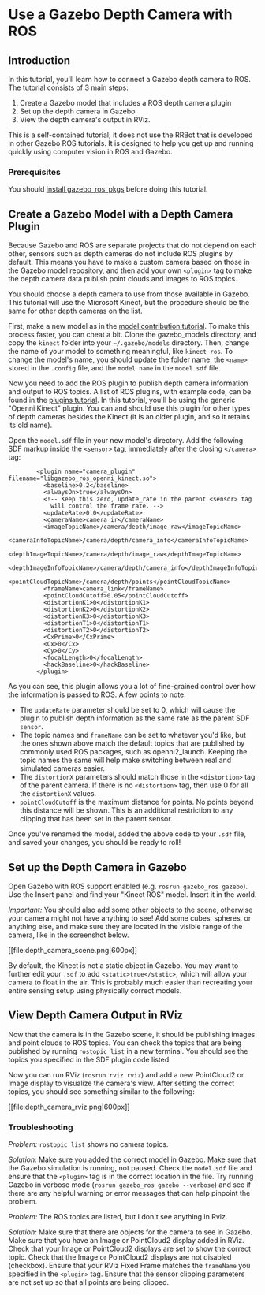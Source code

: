 # Use a Gazebo Depth Camera with ROS

## Introduction

In this tutorial, you'll learn how to connect a Gazebo depth camera to ROS. The
tutorial consists of 3 main steps:

  1. Create a Gazebo model that includes a ROS depth camera plugin
  2. Set up the depth camera in Gazebo
  3. View the depth camera's output in RViz.

This is a self-contained tutorial; it does not use the RRBot that is developed
in other Gazebo ROS tutorials. It is designed to help you get up and running
quickly using computer vision in ROS and Gazebo.

### Prerequisites

You should [install gazebo_ros_pkgs](http://gazebosim.org/tutorials?tut=ros_installing&cat=connect_ros)
before doing this tutorial.

## Create a Gazebo Model with a Depth Camera Plugin

Because Gazebo and ROS are separate projects that
do not depend on each other, sensors such as depth cameras do not include ROS
plugins by default. This means you have to make a custom camera based on those
in the Gazebo model repository, and then add your own `<plugin>` tag to make the
depth camera data publish point clouds and images to ROS topics.

You should choose a depth camera to use from those available in Gazebo. This
tutorial will use the Microsoft Kinect, but the procedure should be the
same for other depth cameras on the list.

First, make a new model as in the
[model contribution tutorial](http://gazebosim.org/tutorials?tut=model_contrib&cat=build_robot).
To make this process faster, you can cheat a bit.
Clone the gazebo_models directory, and copy the `kinect` folder into your
`~/.gazebo/models` directory. Then, change the name of your model to something
meaningful, like `kinect_ros`. To change the model's name, you should update
the folder name, the `<name>` stored in the `.config` file, and the `model name`
in the `model.sdf` file.

Now you need to add the ROS plugin to publish depth camera information and
output to ROS topics. A list of ROS plugins, with example code, can be found in
the
[plugins tutorial](http://gazebosim.org/tutorials?tut=ros_gzplugins&cat=connect_ros).
In this tutorial, you'll be using the generic "Openni Kinect" plugin. You can and
should use this plugin for other types of depth cameras besides the Kinect (it
is an older plugin, and so it retains its old name).

Open the `model.sdf` file in your new model's directory. Add the following SDF
markup inside the `<sensor>` tag, immediately after the closing `</camera>` tag:

~~~
        <plugin name="camera_plugin" filename="libgazebo_ros_openni_kinect.so">
          <baseline>0.2</baseline>
          <alwaysOn>true</alwaysOn>
          <!-- Keep this zero, update_rate in the parent <sensor> tag
            will control the frame rate. -->
          <updateRate>0.0</updateRate>
          <cameraName>camera_ir</cameraName>
          <imageTopicName>/camera/depth/image_raw</imageTopicName>
          <cameraInfoTopicName>/camera/depth/camera_info</cameraInfoTopicName>
          <depthImageTopicName>/camera/depth/image_raw</depthImageTopicName>
          <depthImageInfoTopicName>/camera/depth/camera_info</depthImageInfoTopicName>
          <pointCloudTopicName>/camera/depth/points</pointCloudTopicName>
          <frameName>camera_link</frameName>
          <pointCloudCutoff>0.05</pointCloudCutoff>
          <distortionK1>0</distortionK1>
          <distortionK2>0</distortionK2>
          <distortionK3>0</distortionK3>
          <distortionT1>0</distortionT1>
          <distortionT2>0</distortionT2>
          <CxPrime>0</CxPrime>
          <Cx>0</Cx>
          <Cy>0</Cy>
          <focalLength>0</focalLength>
          <hackBaseline>0</hackBaseline>
        </plugin>
~~~

As you can see, this plugin allows you a lot of fine-grained control over how
the information is passed to ROS. A few points to note:

  * The `updateRate` parameter should be set to 0, which will cause the plugin
  to publish depth information as the same rate as the parent SDF `sensor`.
  * The topic names and `frameName` can be set to whatever you'd like, but the
  ones shown above match the default topics that are published by commonly used
  ROS packages, such as openni2_launch. Keeping the topic names the same will
  help make switching between real and simulated cameras easier.
  * The `distortionX` parameters should match those in the `<distortion>` tag of
  the parent camera. If there is no `<distortion>` tag, then use 0 for all the
  `distortionX` values.
  * `pointCloudCutoff` is the maximum distance for points. No points beyond
  this distance will be shown. This is an additional restriction to any
  clipping that has been set in the parent sensor.

Once you've renamed the model, added the above code to your `.sdf` file, and
saved your changes, you should be ready to roll!

## Set up the Depth Camera in Gazebo

Open Gazebo with ROS support enabled (e.g. `rosrun gazebo_ros gazebo`). Use the
Insert panel and find your "Kinect ROS" model. Insert it in the world.

*Important:* You should also add some other objects to the scene, otherwise your
camera might not have anything to see! Add some cubes, spheres, or anything
else, and make sure they are located in the visible range of the camera, like in
the screenshot below.

[[file:depth_camera_scene.png|600px]]

By default, the Kinect is not a static object in Gazebo. You may want to further
edit your `.sdf` to add `<static>true</static>`, which will allow your camera to
float in the air. This is probably much easier than recreating your entire
sensing setup using physically correct models.

## View Depth Camera Output in RViz

Now that the camera is in the Gazebo scene, it should be publishing images and
point clouds to ROS topics. You can check the topics that are being published
by running `rostopic list` in a new terminal. You should see the topics you
specified in the SDF plugin code listed.

Now you can run RViz (`rosrun rviz rviz`) and add a new PointCloud2 or Image
display to visualize the camera's view. After setting the correct topics, you
should see something similar to the following:

[[file:depth_camera_rviz.png|600px]]

### Troubleshooting

*Problem:* `rostopic list` shows no camera topics.

*Solution:* Make sure you added the correct model in Gazebo. Make sure that
the Gazebo simulation is running, not paused. Check the `model.sdf` file and
ensure that the `<plugin>` tag is in the correct location in the file. Try
running Gazebo in verbose mode (`rosrun gazebo_ros gazebo --verbose`) and
see if there are any helpful warning or error messages that can help pinpoint
the problem.

*Problem:* The ROS topics are listed, but I don't see anything in Rviz.

*Solution:* Make sure that there are objects for the camera to see in Gazebo.
Make sure that you have an Image or PointCloud2 display added in RViz. Check
that your Image or PointCloud2 displays are set to show the correct topic. Check
that the Image or PointCloud2 displays are not disabled (checkbox).
Ensure that your RViz Fixed Frame matches the `frameName` you specified in
the `<plugin>` tag. Ensure that the sensor clipping parameters are not set up
so that all points are being clipped.